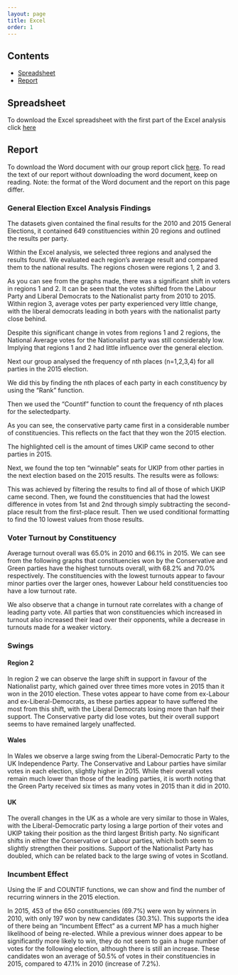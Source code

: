 ```yaml
---
layout: page
title: Excel
order: 1
---
```


## Contents

- [Spreadsheet](#spreadsheet)
- [Report](#report)

## Spreadsheet 

To download the Excel spreadsheet with the first part of the Excel analysis click [here](https://github.com/jamiecayley/MAT1041/raw/gh-pages/files/excel/election-results-section-1.xlsx)

## Report

To download the Word document with our group report click [here](https://github.com/jamiecayley/MAT1041/raw/gh-pages/files/excel-report.docx). To read the text of our report without downloading the word document, keep on reading. Note: the format of the Word document and the report on this page differ.

### General Election Excel Analysis Findings 

The datasets given contained the final results for the 2010 and 2015 General Elections, it contained 649 constituencies within 20 regions and outlined the results per party.

Within the Excel analysis, we selected three regions and analysed the results found. We evaluated each region’s average result and compared them to the national results. The regions chosen were regions 1, 2 and 3. 

As you can see from the graphs made, there was a significant shift in­ voters in regions 1 and 2. It can be seen that the votes shifted from the Labour Party and Liberal Democrats to the Nationalist party from 2010 to 2015. Within region 3, average votes per party experienced very little change, with the liberal democrats leading in both years with the nationalist party close behind. 

Despite this significant change in votes from regions 1 and 2 regions, the National Average votes for the Nationalist party was still considerably low. Implying that regions 1 and 2 had little influence over the general election.

Next our group analysed the frequency of nth places (n=1,2,3,4) for all parties in the 2015 election. 

We did this by finding the nth places of each party in each constituency by using the “Rank” function.

Then we used the “Countif” function to count the frequency of nth places for the selectedparty.

As you can see, the conservative party came first in a considerable number of constituencies. This reflects on the fact that they won the 2015 election.

The highlighted cell is the amount of times UKIP came second to other parties in 2015.

Next, we found the top ten “winnable” seats for UKIP from other parties in the next election based on the 2015 results. The results were as follows:

This was achieved by filtering the results to find all of those of which UKIP came second. Then, we found the constituencies that had the lowest difference in votes from 1st and 2nd through simply subtracting the second-place result from the first-place result. Then we used conditional formatting to find the 10 lowest values from those results.

### Voter Turnout by Constituency 

Average turnout overall was 65.0% in 2010 and 66.1% in 2015.
We can see from the following graphs that constituencies won by the Conservative and Green parties have the highest turnouts overall, with 68.2% and 70.0% respectively. The constituencies with the lowest turnouts appear to favour minor parties over the larger ones, however Labour held constituencies too have a low turnout rate.

We also observe that a change in turnout rate correlates with a change of leading party vote. All parties that won constituencies which increased in turnout also increased their lead over their opponents, while a decrease in turnouts made for a weaker victory.

### Swings 

#### Region 2

In region 2 we can observe the large shift in support in favour of the Nationalist party, which gained over three times more votes in 2015 than it won in the 2010 election. These votes appear to have come from ex-Labour and ex-Liberal-Democrats, as these parties appear to have suffered the most from this shift, with the Liberal Democrats losing more than half their support. The Conservative party did lose votes, but their overall support seems to have remained largely unaffected.

#### Wales 

In Wales we observe a large swing from the Liberal-Democratic Party to the UK Independence Party. The Conservative and Labour parties have similar votes in each election, slightly higher in 2015. While their overall votes remain much lower than those of the leading parties, it is worth noting that the Green Party received six times as many votes in 2015 than it did in 2010.

#### UK

The overall changes in the UK as a whole are very similar to those in Wales, with the Liberal-Democratic party losing a large portion of their votes and UKIP taking their position as the third largest British party. No significant shifts in either the Conservative or Labour parties, which both seem to slightly strengthen their positions. Support of the Nationalist Party has doubled, which can be related back to the large swing of votes in Scotland.

### Incumbent Effect

Using the IF and COUNTIF functions, we can show and find the number of recurring winners in the 2015 election.

In 2015, 453 of the 650 constituencies (69.7%) were won by winners in 2010, with only 197 won by new candidates (30.3%). This supports the idea of there being an “Incumbent Effect” as a current MP has a much higher likelihood of being re-elected. While a previous winner does appear to be significantly more likely to win, they do not seem to gain a huge number of votes for the following election, although there is still an increase. These candidates won an average of 50.5% of votes in their constituencies in 2015, compared to 47.1% in 2010 (increase of 7.2%).



